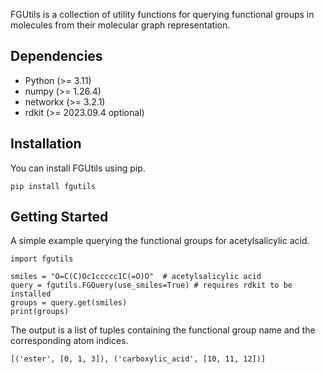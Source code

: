 FGUtils is a collection of utility functions for querying functional groups in molecules from their molecular graph representation.

## Dependencies
- Python (>= 3.11)
- numpy (>= 1.26.4)
- networkx (>= 3.2.1)
- rdkit (>= 2023.09.4 optional)

## Installation
You can install FGUtils using pip.
```
pip install fgutils
```

## Getting Started
A simple example querying the functional groups for acetylsalicylic acid.
```
import fgutils

smiles = "O=C(C)Oc1ccccc1C(=O)O"  # acetylsalicylic acid
query = fgutils.FGQuery(use_smiles=True) # requires rdkit to be installed
groups = query.get(smiles)
print(groups)
```

The output is a list of tuples containing the functional group name and the corresponding atom indices.

```
[('ester', [0, 1, 3]), ('carboxylic_acid', [10, 11, 12])]
```
